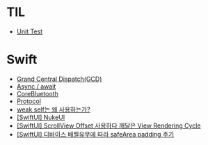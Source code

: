 # TIL
- [Unit Test](UnitTest.md)

# Swift
- [Grand Central Dispatch(GCD)](Swift/GrandCentralDispatch.md)
- [Async / await](Swift/Async.md)
- [CoreBluetooth](Swift/CoreBluetooth.md)
- [Protocol](Swift/Protocol.md)
- [weak self는 왜 사용하는가?](Swift/weakself.md)
- [[SwiftUI] NukeUI](Swift/NukeUI.md)
- [[SwiftUI] ScrollView Offset 사용하다 깨달은 View Rendering Cycle](Swift/ViewRenderingCycle.md)
- [[SwiftUI] 디바이스 배젤유무에 따라 safeArea padding 주기](Swift/getSafeArea().md)

